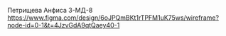 Петрищева Анфиса 3-МД-8
https://www.figma.com/design/6oJPQmBKt1rTPFM1uK75ws/wireframe?node-id=0-1&t=4JzvGdA9qtQaey40-1
